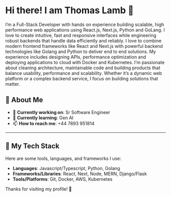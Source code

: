 # Hi there! I am Thomas Lamb 👋 

I’m a Full-Stack Developer with hands on experience building scalable, high performance
web applications using React.js, Next.js, Python and GoLang. I love to create intuitive, fast and
responsive interfaces while engineering robust backends that handle data efficiently and reliably.
I love to combine modern frontend frameworks like React and Next.js with powerful backend
technologies like Golang and Python to deliver end to end solutions. My experience includes
designing APIs, performance optimization and deploying applications to cloud with Docker and
Kubernetes. I’m passionate about cleaning architecture, maintainable code and building products
that balance usability, performance and scalability. Whether it’s a dynamic web platform or a
complex backend service, I focus on building solutions that matter.

## 🌟 About Me
- 🔭 **Currently working on**: Sr Software Engineer
- 🌱 **Currently learning**: Gen AI
- 📫 **How to reach me**: +44 7893 951814

---

## 🚀 My Tech Stack
Here are some tools, languages, and frameworks I use:
- **Languages**: Javascript/Typescript, Python, Golang
- **Frameworks/Libraries**: React, Next, Node, MERN, Django/Flask
- **Tools/Platforms**: Git, Docker, AWS, Kubernetes

Thanks for visiting my profile! 🚀
